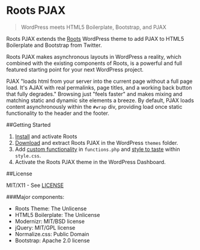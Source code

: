 Roots PJAX
==========

> WordPress meets HTML5 Boilerplate, Bootstrap, and PJAX

Roots PJAX extends the [Roots](http://www.rootstheme.com/) WordPress theme to add PJAX to HTML5 Boilerplate and Bootstrap from Twitter.

Roots PJAX makes asynchronous layouts in WordPress a reality, which combined with the existing components of Roots, is a powerful and full featured starting point for your next WordPress project.

PJAX "loads html from your server into the current page without a full page load. It's AJAX with real permalinks, page titles, and a working back button that fully degrades." Browsing just "feels faster" and makes mixing and matching static and dynamic site elements a breeze. By default, PJAX loads content asynchronously within the `#wrap` div, providing load once static functionality to the header and the footer.

##Getting Started

1. [Install](https://github.com/retlehs/roots/#quick-start) and activate Roots
2. [Download](https://github.com/wayoutmind/roots-pjax/zipball/master) and extract Roots PJAX in the WordPress `themes` folder.
3. Add [custom functionality](https://github.com/wayoutmind/roots-pjax/blob/master/functions.php#L10-11) in `functions.php` and [style to taste](https://github.com/wayoutmind/roots-pjax/blob/master/style.css) within `style.css`.
4. Activate the Roots PJAX theme in the WordPress Dashboard.

##License

MIT/X11 - See [LICENSE](https://github.com/wayoutmind/roots-pjax/blob/master/LICENSE)

###Major components:

* Roots Theme: The Unlicense
* HTML5 Boilerplate: The Unlicense
* Modernizr: MIT/BSD license
* jQuery: MIT/GPL license
* Normalize.css: Public Domain
* Bootstrap: Apache 2.0 license
